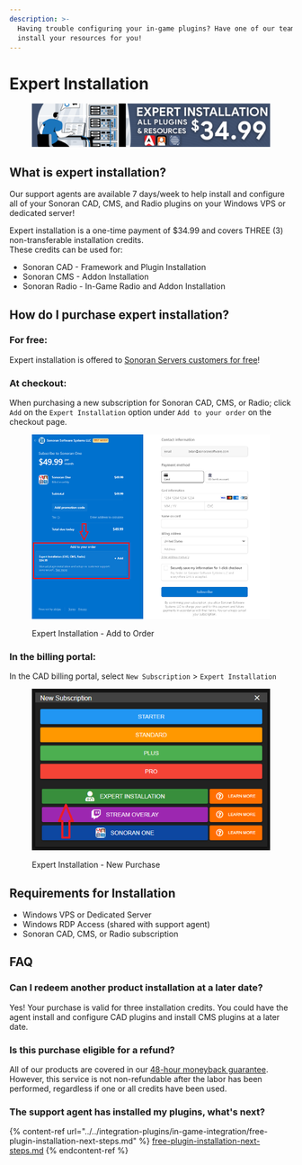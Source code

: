 ```yaml
---
description: >-
  Having trouble configuring your in-game plugins? Have one of our team members
  install your resources for you!
---
```


# Expert Installation

<figure><img src="../../.gitbook/assets/install2.png" alt=""><figcaption></figcaption></figure>

## What is expert installation?

Our support agents are available 7 days/week to help install and configure all of your Sonoran CAD, CMS, and Radio plugins on your Windows VPS or dedicated server!

Expert installation is a one-time payment of $34.99 and covers THREE (3) non-transferable installation credits.\
These credits can be used for:

* Sonoran CAD - Framework and Plugin Installation
* Sonoran CMS - Addon Installation
* Sonoran Radio - In-Game Radio and Addon Installation

## How do I purchase expert installation?

### For free:

Expert installation is offered to [Sonoran Servers customers for free](broken-reference)!

### At checkout:

When purchasing a new subscription for Sonoran CAD, CMS, or Radio; click `Add` on the `Expert Installation` option under `Add to your order` on the checkout page.

<figure><img src="../../.gitbook/assets/image (35).png" alt=""><figcaption><p>Expert Installation - Add to Order</p></figcaption></figure>

### In the billing portal:

In the CAD billing portal, select `New Subscription` > `Expert Installation`

<figure><img src="../../.gitbook/assets/image (36).png" alt=""><figcaption><p>Expert Installation - New Purchase</p></figcaption></figure>

## Requirements for Installation

* Windows VPS or Dedicated Server
* Windows RDP Access (shared with support agent)
* Sonoran CAD, CMS, or Radio subscription

## FAQ

### Can I redeem another product installation at a later date?

Yes! Your purchase is valid for three installation credits. You could have the agent install and configure CAD plugins and install CMS plugins at a later date.

### Is this purchase eligible for a refund?

All of our products are covered in our [48-hour moneyback guarantee](https://sonoransoftware.com/assets/files/internal/purchase_policy.pdf). However, this service is not non-refundable after the labor has been performed, regardless if one or all credits have been used.

### The support agent has installed my plugins, what's next?

{% content-ref url="../../integration-plugins/in-game-integration/free-plugin-installation-next-steps.md" %}
[free-plugin-installation-next-steps.md](../../integration-plugins/in-game-integration/free-plugin-installation-next-steps.md)
{% endcontent-ref %}

